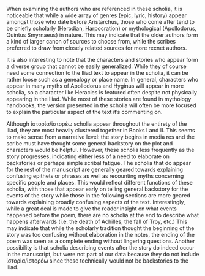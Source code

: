 When examining the authors who are referenced in these scholia, it is noticeable that while a wide array of genres (epic, lyric, history) appear amongst those who date before Aristarchus, those who come after tend to be chiefly scholarly (Herodian, Harpocration) or mythological (Apollodorus, Quintus Smyrnaeus) in nature. This may indicate that the older authors form a kind of larger canon of sources to choose from, while the scribes preferred to draw from closely related sources for more recnet authors. 

It is also interesting to note that the characters and stories who appear form a diverse group that cannot be easily generalized. While they of course need some connection to the Iliad text to appear in the scholia, it can be rather loose such as a genealogy or place name. In general, characters who appear in many myths of Apollodorus and Hyginus will appear in more scholia, so a character like Heracles is featured often despite not physically appearing in the Iliad. While most of these stories are found in mythology handbooks, the version presented in the scholia will often be more focused to explain the particular aspect of the text it’s commenting on. 

Although ἱστορία/ἱστορέω scholia appear throughout the entirety of the Iliad, they are most heavily clustered together in Books I and II. This seems to make sense from a narrative level: the story begins in media res and the scribe must have thought some general backstory on the plot and characters would be helpful. However, these scholia less frequently as the story progresses, indicating either less of a need to elaborate on backstories or perhaps simple scribal fatigue. The scholia that do appear for the rest of the manuscript are generally geared towards explaining confusing epithets or phrases as well as recounting myths concerning specific people and places. This would reflect different functions of these scholia, with those that appear early on telling general backstory for the events of the story while those in the following sections are more geared towards explaining broadly confusing aspects of the text. Interestingly, while a great deal is made to give the reader insight on what events happened before the poem, there are no scholia at the end to describe what happens afterwards (i.e. the death of Achilles, the fall of Troy, etc.) This may indicate that while the scholarly tradition thought the beginning of the story was too confusing without elaboration in the notes, the ending of the poem was seen as a complete ending without lingering questions. Another possibility is that scholia describing events after the story do indeed occur in the manuscript, but were not part of our data because they do not include ἱστορία/ἱστορέω since these technically would not be backstories to the Iliad. 
